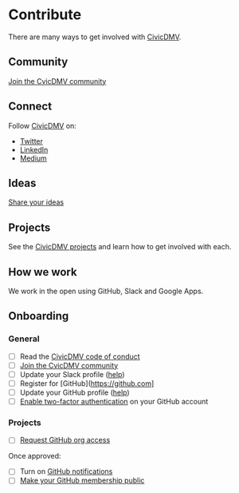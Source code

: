 # Contribute

There are many ways to get involved with [CivicDMV](https://civicdmv.org/).

## Community

[Join the CvicDMV community](https://join.slack.com/t/civicdmv/shared_invite/enQtNjEyNjEwMjQ4OTAzLWQ4M2FlMDI0NzNiNTNmNjc4YjY2N2FmNzYwMjE5Mzg5OGVkYzY5ZDhmNjljMGY0MWY4ZDI5MGZhM2Y5ZmRkYjM)

## Connect

Follow [CivicDMV](https://civicdmv.org/) on:

* [Twitter](https://twitter.com/civic_dmv/)
* [LinkedIn](https://linkedin.com/company/civicdmv)
* [Medium](https://medium.com/civicdmv)

## Ideas

[Share your ideas](https://github.com/CivicDMV/ideas/issues/new)

## Projects

See the [CivicDMV projects](https://civicdmv-handbook.readthedocs.io/en/latest/projects/) and learn how to get involved with each.

## How we work

We work in the open using GitHub, Slack and Google Apps.

## Onboarding

### General

- [ ] Read the [CivicDMV code of conduct](https://civicdmv-handbook.readthedocs.io/en/latest/conduct/)
- [ ] [Join the CvicDMV community](https://join.slack.com/t/civicdmv/shared_invite/enQtNjEyNjEwMjQ4OTAzLWQ4M2FlMDI0NzNiNTNmNjc4YjY2N2FmNzYwMjE5Mzg5OGVkYzY5ZDhmNjljMGY0MWY4ZDI5MGZhM2Y5ZmRkYjM)
- [ ] Update your Slack profile ([help](https://get.slack.help/hc/en-us/articles/204092246-Edit-your-profile))
- [ ] Register for [GitHub](https://github.com]
- [ ] Update your GitHub profile ([help](https://help.github.com/en/articles/about-your-profile))
- [ ] [Enable two-factor authentication](https://github.com/settings/security) on your GitHub account

### Projects

- [ ] [Request GitHub org access](https://github.com/civicdmv/ops/issues/new?assignees=&labels=&template=github-org-access-request.md&title=GitHub+org+access+request)

Once approved: 

- [ ] Turn on [GitHub notifications](https://github.com/settings/notifications)
- [ ] [Make your GitHub membership public](https://github.com/orgs/civicdmv/people)
